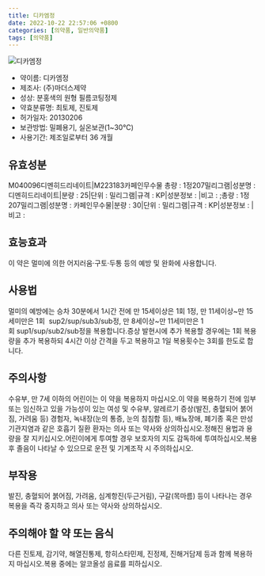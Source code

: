 ```yaml
---
title: 디카엠정
date: 2022-10-22 22:57:06 +0800
categories: [의약품, 일반의약품]
tags: [의약품]
---
```

![디카엠정](https://nedrug.mfds.go.kr/pbp/cmn/itemImageDownload/147426676298300011)

- 약이름: 디카엠정
- 제조사: (주)마더스제약
- 성상: 분홍색의 원형 필름코팅정제
- 약효분류명: 최토제, 진토제
- 허가일자: 20130206
- 보관방법: 밀폐용기, 실온보관(1~30℃)
- 사용기간: 제조일로부터 36 개월
## 유효성분
M040096디멘히드리네이트|M223183카페인무수물
총량 : 1정207밀리그램|성분명 : 디멘히드리네이트|분량 : 25|단위 : 밀리그램|규격 : KP|성분정보 : |비고 : ;총량 : 1정207밀리그램|성분명 : 카페인무수물|분량 : 30|단위 : 밀리그램|규격 : KP|성분정보 : |비고 :
## 효능효과
이 약은 멀미에 의한 어지러움·구토·두통 등의 예방 및 완화에 사용합니다.
## 사용법
멀미의 예방에는 승차 30분에서 1시간 전에 만 15세이상은 1회 1정, 만 11세이상~만 15세미만은 1회  sup2/sup/sub3/sub정, 만 8세이상~만 11세미만은 1회 sup1/sup/sub2/sub정을 복용합니다.증상 발현시에 추가 복용할 경우에는 1회 복용량을 추가 복용하되 4시간 이상 간격을 두고 복용하고 1일 복용횟수는 3회를 한도로 합니다.
## 주의사항
수유부, 만 7세 이하의 어린이는 이 약을 복용하지 마십시오.이 약을 복용하기 전에 임부 또는 임신하고 있을 가능성이 있는 여성 및 수유부, 알레르기 증상(발진, 충혈되어 붉어짐, 가려움 등) 경험자, 녹내장(눈의 통증, 눈의 침침함 등), 배뇨장애, 폐기종 혹은 만성 기관지염과 같은 호흡기 질환 환자는 의사 또는 약사와 상의하십시오.정해진 용법과 용량을 잘 지키십시오.어린이에게 투여할 경우 보호자의 지도 감독하에 투여하십시오.복용 후 졸음이 나타날 수 있으므로 운전 및 기계조작 시 주의하십시오.
## 부작용
발진, 충혈되어 붉어짐, 가려움, 심계항진(두근거림), 구갈(목마름) 등이 나타나는 경우 복용을 즉각 중지하고 의사 또는 약사와 상의하십시오.
## 주의해야 할 약 또는 음식
다른 진토제, 감기약, 해열진통제, 항히스타민제, 진정제, 진해거담제 등과 함께 복용하지 마십시오.복용 중에는 알코올성 음료를 피하십시오.
